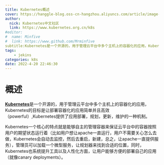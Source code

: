 ```yaml
---
title: Kubernetes概述
cover: https://hanggle-blog.oss-cn-hangzhou.aliyuncs.com/article/image-20220420224600575.png
author: 
  nick: Kubernetes中文社区
  link: https://www.kubernetes.org.cn/k8s
#editor:
#  name: Minfive
#  link: https://www.github.com/Mrminfive
subtitle:Kubernetes是一个开源的，用于管理云平台中多个主机上的容器化的应用，Kubernetes的目标是让部署容器化的应用简单并且高效（powerful）,Kubernetes提供了应用部署，规划，更新，维护的一种机制。
tags: 
    - jekins
categories: k8s
date: 2022-4-20 22:46:30
---
```


# 概述

[**Kubernetes**](https://www.kubernetes.org.cn/)是一个开源的，用于管理云平台中多个主机上的容器化的应用，Kubernetes的目标是让部署容器化的应用简单并且高效（powerful）,Kubernetes提供了应用部署，规划，更新，维护的一种机制。

Kubernetes一个核心的特点就是能够自主的管理容器来保证云平台中的容器按照用户的期望状态运行着（比如用户想让apache一直运行，用户不需要关心怎么去做，Kubernetes会自动去监控，然后去重启，新建，总之，让apache一直提供服务），管理员可以加载一个微型服务，让规划器来找到合适的位置，同时，Kubernetes也系统提升工具以及人性化方面，让用户能够方便的部署自己的应用（就像canary deployments）。
